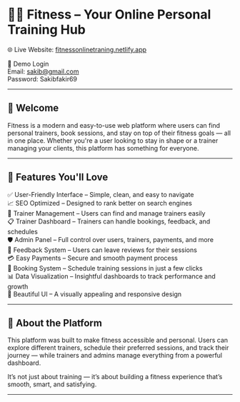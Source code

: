 # 🏋️‍♀️ Fitness – Your Online Personal Training Hub

🌐 Live Website: [fitnessonlinetraning.netlify.app](https://fitnessonlinetraning.netlify.app)

🔐 Demo Login  
Email: sakib@gmail.com  
Password: Sakibfakir69

---

## 👋 Welcome

Fitness is a modern and easy-to-use web platform where users can find personal trainers, book sessions, and stay on top of their fitness goals — all in one place. Whether you're a user looking to stay in shape or a trainer managing your clients, this platform has something for everyone.

---

## 🌟 Features You'll Love

✅ User-Friendly Interface – Simple, clean, and easy to navigate  
📈 SEO Optimized – Designed to rank better on search engines  
👥 Trainer Management – Users can find and manage trainers easily  
📋 Trainer Dashboard – Trainers can handle bookings, feedback, and schedules  
🛡 Admin Panel – Full control over users, trainers, payments, and more  
💬 Feedback System – Users can leave reviews for their sessions  
💳 Easy Payments – Secure and smooth payment process  
📅 Booking System – Schedule training sessions in just a few clicks  
📊 Data Visualization – Insightful dashboards to track performance and growth  
🎨 Beautiful UI – A visually appealing and responsive design

---

## 📝 About the Platform

This platform was built to make fitness accessible and personal. Users can explore different trainers, schedule their preferred sessions, and track their journey — while trainers and admins manage everything from a powerful dashboard.

It’s not just about training — it’s about building a fitness experience that’s smooth, smart, and satisfying.

---
